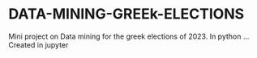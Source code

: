 # DATA-MINING-GREEk-ELECTIONS
Mini project on Data mining for the greek elections of 2023. In python ... Created in jupyter
